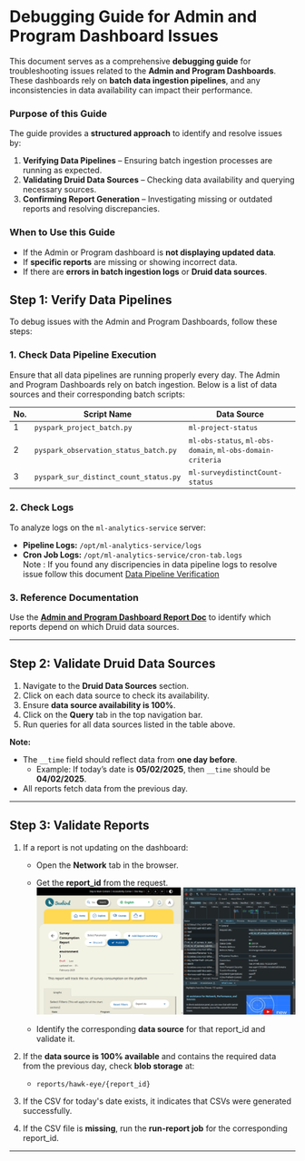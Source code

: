 # Debugging Guide for Admin and Program Dashboard Issues 

This document serves as a comprehensive **debugging guide** for troubleshooting issues related to the **Admin and Program Dashboards**. These dashboards rely on **batch data ingestion pipelines**, and any inconsistencies in data availability can impact their performance.  

### **Purpose of this Guide**  
The guide provides a **structured approach** to identify and resolve issues by:  
1. **Verifying Data Pipelines** – Ensuring batch ingestion processes are running as expected.  
2. **Validating Druid Data Sources** – Checking data availability and querying necessary sources.  
3. **Confirming Report Generation** – Investigating missing or outdated reports and resolving discrepancies.  

### **When to Use this Guide**  
- If the Admin or Program dashboard is **not displaying updated data**.  
- If **specific reports** are missing or showing incorrect data.  
- If there are **errors in batch ingestion logs** or **Druid data sources**.  

## **Step 1: Verify Data Pipelines**  
To debug issues with the Admin and Program Dashboards, follow these steps:  

### **1. Check Data Pipeline Execution**  
Ensure that all data pipelines are running properly every day. The Admin and Program Dashboards rely on batch ingestion. Below is a list of data sources and their corresponding batch scripts:  

| No. | Script Name | Data Source |  
|----|------------------------------|------------------------------------|  
| 1  | `pyspark_project_batch.py` | `ml-project-status` |  
| 2  | `pyspark_observation_status_batch.py` | `ml-obs-status`, `ml-obs-domain`, `ml-obs-domain-criteria` |  
| 3  | `pyspark_sur_distinct_count_status.py` | `ml-surveydistinctCount-status` |  

### **2. Check Logs**  
To analyze logs on the `ml-analytics-service` server:  
- **Pipeline Logs:** `/opt/ml-analytics-service/logs`  
- **Cron Job Logs:** `/opt/ml-analytics-service/cron-tab.logs`  
Note : If you found any discripencies in data pipeline logs to resolve issue follow this document [Data Pipeline Verification](/documentation/data-pipeline.md)
### **3. Reference Documentation**  
Use the **[Admin and Program Dashboard Report Doc](https://docs.google.com/spreadsheets/d/1Eoa8ggJAW3fz7AM1NhZsX-QrMtP8_DxtJ__LGlWyzj0/edit?gid=68465466#gid=68465466)** to identify which reports depend on which Druid data sources.  

---

## **Step 2: Validate Druid Data Sources**  

1. Navigate to the **Druid Data Sources** section.  
2. Click on each data source to check its availability.  
3. Ensure **data source availability is 100%**.  
4. Click on the **Query** tab in the top navigation bar.  
5. Run queries for all data sources listed in the table above.  

**Note:**  
- The `__time` field should reflect data from **one day before**.  
  - Example: If today’s date is **05/02/2025**, then `__time` should be **04/02/2025**.  
- All reports fetch data from the previous day.  

---

## **Step 3: Validate Reports**  

1. If a report is not updating on the dashboard:  
   - Open the **Network** tab in the browser.  
   - Get the **report_id** from the request.  
   ![Dashboard Screenshot](/documentation/images/report_id.png)

   - Identify the corresponding **data source** for that report_id and validate it.  

2. If the **data source is 100% available** and contains the required data from the previous day, check **blob storage** at:  
   - `reports/hawk-eye/{report_id}`  

3. If the CSV for today's date exists, it indicates that CSVs were generated successfully.  

4. If the CSV file is **missing**, run the **run-report job** for the corresponding report_id.  

---
